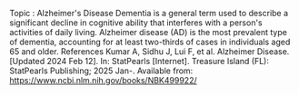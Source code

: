 Topic : Alzheimer's Disease Dementia is a general term used to describe a significant decline in cognitive ability that interferes with a person's activities of daily living. 
Alzheimer disease (AD) is the most prevalent type of dementia, accounting for at least two-thirds of cases in individuals aged 65 and older.
References Kumar A, Sidhu J, Lui F, et al. Alzheimer Disease. [Updated 2024 Feb 12]. In: StatPearls [Internet]. Treasure Island (FL): StatPearls Publishing; 2025 Jan-.
Available from: https://www.ncbi.nlm.nih.gov/books/NBK499922/

